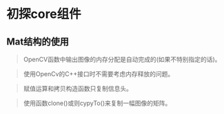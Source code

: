 # 初探core组件

## Mat结构的使用

> OpenCV函数中输出图像的内存分配是自动完成的(如果不特别指定的话)。

> 使用OpenCv的C++接口时不需要考虑内存释放的问题。

> 赋值运算和拷贝构造函数只复制信息头。

> 使用函数clone()或则cypyTo()来复制一幅图像的矩阵。

```c++
```